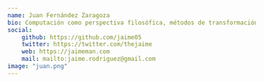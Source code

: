 ```yaml
---
name: Juan Fernández Zaragoza
bio: Computación como perspectiva filosófica, métodos de transformación de sistemas y procesos.
social:
    github: https://github.com/jaime05
    twitter: https://twitter.com/thejaime
    web: https://jaimeman.com
    mail: mailto:jaime.rodriguez@gmail.com
image: "juan.png"
---
```

